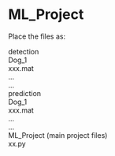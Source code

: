 # ML_Project

Place the files as:  
  
detection  
	Dog_1  
		xxx.mat  
		...  
	...  
prediction  
	Dog_1  
		xxx.mat  
		...  
	...  
ML_Project (main project files)  
	xx.py  